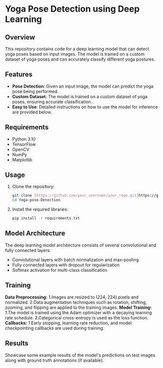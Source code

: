 # Yoga Pose Detection using Deep Learning


## Overview
This repository contains code for a deep learning model that can detect yoga poses based on input images. The model is trained on a custom dataset of yoga poses and can accurately classify different yoga postures.

## Features
- **Pose Detection**: Given an input image, the model can predict the yoga pose being performed.
- **Custom Dataset**: The model is trained on a custom dataset of yoga poses, ensuring accurate classification.
- **Easy to Use**: Detailed instructions on how to use the model for inference are provided below.

## Requirements
- Python 3.10
- TensorFlow
- OpenCV
- NumPy
- Matplotlib

## Usage
1. Clone the repository:
   ```bash
   git clone [https://github.com/your_username/your_repo.git]https://github.com/dharaneeshgunturu2003/Yoga-Pose-Detection.git)
   cd Yoga-pose-Detection
   ```

2. Install the required libraries:
   ```bash
   pip install -r requirements.txt
   ```

## Model Architecture
The deep learning model architecture consists of several convolutional and fully connected layers:

- Convolutional layers with batch normalization and max-pooling
- Fully connected layers with dropout for regularization
- Softmax activation for multi-class classification

## Training
**Data Preprocessing:**
   1.Images are resized to (224, 224) pixels and normalized.
   2.Data augmentation techniques such as rotation, shifting, zooming, and flipping are applied to the training images.
**Model Training:**
   1.The model is trained using the Adam optimizer with a decaying learning rate schedule.
   2.Categorical cross-entropy is used as the loss function.
**Callbacks:**
   1.Early stopping, learning rate reduction, and model checkpointing callbacks are used during training.

## Results
Showcase some example results of the model's predictions on test images along with ground truth annotations (if available).


